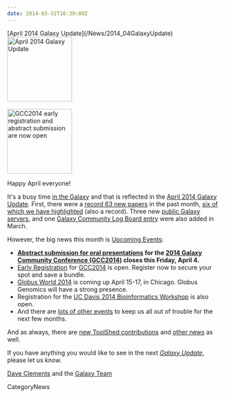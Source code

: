 ```yaml
---
date: 2014-03-31T16:39:09Z
---
```

<div class='newsItemHeader'>[April 2014 Galaxy Update](/News/2014_04GalaxyUpdate)</div>

<div class='right'>
<a href='/GalaxyUpdates/2014_04'><img src='/Images/Logos/GalaxyUpdate200.png' alt='April 2014 Galaxy Update' width=150 /></a>
<br /><br />
<a href='/GalaxyUpdates/2014_04#gcc2014-june-30---july-2-baltimore'><img src='/Images/Logos/GCC2014LogoWide200.png' alt='GCC2014 early registration and abstract submission are now open' width="150" /></a>
</div>

Happy April everyone!  

It's a busy time [in the Galaxy](/GalaxyUpdates/2014_04) and that is reflected in the [April 2014 Galaxy Update](/GalaxyUpdates/2014_04).  First, there were a [record 63 new papers](/GalaxyUpdates/2014_04#new-papers) in the past month, [six of which we have highlighted](/GalaxyUpdates/2014_04#new-papers) (also a record).  Three new [public Galaxy servers](/GalaxyUpdates/2014_04#new-public-servers), and one [Galaxy Community Log Board entry](/GalaxyUpdates/2014_04#galaxy-community-hubs) were also added in March.

However, the big news this month is [Upcoming Events](/GalaxyUpdates/2014_04#events):

* **[Abstract submission for oral presentations](/GalaxyUpdates/2014_04#oral-presentation-abstract-submission-closes-april-4) for the [2014 Galaxy Community Conference (GCC2014)](/GalaxyUpdates/2014_04#gcc2014-june-30---july-2-baltimore) closes this Friday, April 4.**
* [Early Registration](/GalaxyUpdates/2014_04#registration-is-open) for [GCC2014](/GalaxyUpdates/2014_04#gcc2014-june-30---july-2-baltimore) is open. Register now to secure your spot and save a bundle.
* [Globus World 2014](/GalaxyUpdates/2014_04#globus-world-2014) is coming up April 15-17, in Chicago.  Globus Genomics will have a strong presence.
* Registration for the [UC Davis 2014 Bioinformatics Workshop](/GalaxyUpdates/2014_04#uc-davis-2014-bioinformatics-workshop) is also open.
* And there are [lots of other events](/GalaxyUpdates/2014_04#other-events) to keep us all out of trouble for the next few months.

And as always, there are [new ToolShed contributions](/GalaxyUpdates/2014_04#toolshed-contributions) and [other news](/GalaxyUpdates/2014_04#other-news) as well.

If you have anything you would like to see in the next *[Galaxy Update](/GalaxyUpdates)*, please let us know.

[Dave Clements](/DaveClements) and the [Galaxy Team](/GalaxyTeam)


CategoryNews
